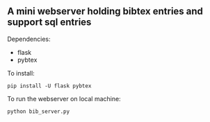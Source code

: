## A mini webserver holding bibtex entries and support sql entries

Dependencies: 
- flask
- pybtex

To install:

```
pip install -U flask pybtex
```

To run the webserver on local machine:

```
python bib_server.py
```

